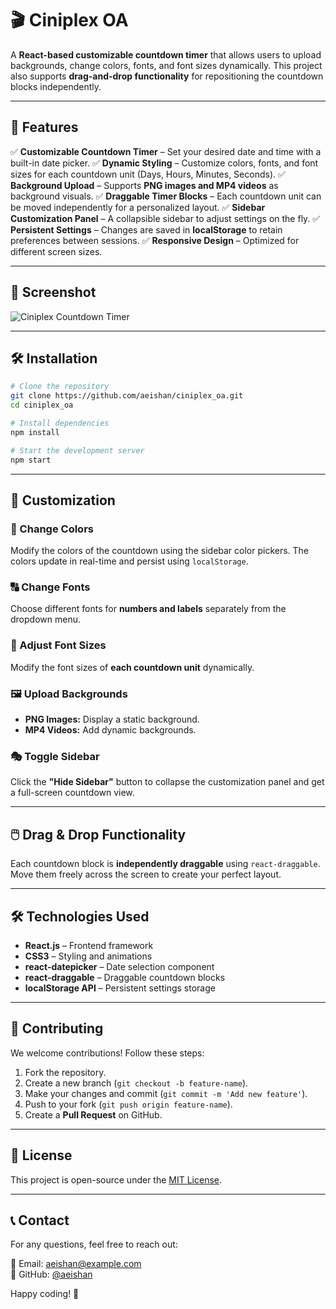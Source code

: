 # 🎬 Ciniplex OA

A **React-based customizable countdown timer** that allows users to upload backgrounds, change colors, fonts, and font sizes dynamically. This project also supports **drag-and-drop functionality** for repositioning the countdown blocks independently.

---

## 🚀 Features

✅ **Customizable Countdown Timer** – Set your desired date and time with a built-in date picker.
✅ **Dynamic Styling** – Customize colors, fonts, and font sizes for each countdown unit (Days, Hours, Minutes, Seconds).
✅ **Background Upload** – Supports **PNG images and MP4 videos** as background visuals.
✅ **Draggable Timer Blocks** – Each countdown unit can be moved independently for a personalized layout.
✅ **Sidebar Customization Panel** – A collapsible sidebar to adjust settings on the fly.
✅ **Persistent Settings** – Changes are saved in **localStorage** to retain preferences between sessions.
✅ **Responsive Design** – Optimized for different screen sizes.

---

## 📸 Screenshot

![Ciniplex Countdown Timer](https://github.com/aeishan/ciniplex_oa/assets/example.png)

---

## 🛠️ Installation

```sh
# Clone the repository
git clone https://github.com/aeishan/ciniplex_oa.git
cd ciniplex_oa

# Install dependencies
npm install

# Start the development server
npm start
```

---

## 🎨 Customization

### 🎨 Change Colors
Modify the colors of the countdown using the sidebar color pickers. The colors update in real-time and persist using `localStorage`.

### 🔠 Change Fonts
Choose different fonts for **numbers and labels** separately from the dropdown menu.

### 📏 Adjust Font Sizes
Modify the font sizes of **each countdown unit** dynamically.

### 🖼️ Upload Backgrounds
- **PNG Images:** Display a static background.
- **MP4 Videos:** Add dynamic backgrounds.

### 🎭 Toggle Sidebar
Click the **"Hide Sidebar"** button to collapse the customization panel and get a full-screen countdown view.

---

## 🖱️ Drag & Drop Functionality
Each countdown block is **independently draggable** using `react-draggable`. Move them freely across the screen to create your perfect layout.

---

## 🛠️ Technologies Used

- **React.js** – Frontend framework
- **CSS3** – Styling and animations
- **react-datepicker** – Date selection component
- **react-draggable** – Draggable countdown blocks
- **localStorage API** – Persistent settings storage

---

## 🤝 Contributing

We welcome contributions! Follow these steps:

1. Fork the repository.
2. Create a new branch (`git checkout -b feature-name`).
3. Make your changes and commit (`git commit -m 'Add new feature'`).
4. Push to your fork (`git push origin feature-name`).
5. Create a **Pull Request** on GitHub.

---

## 📜 License

This project is open-source under the [MIT License](LICENSE).

---

## 📞 Contact

For any questions, feel free to reach out:

📧 Email: aeishan@example.com  
🔗 GitHub: [@aeishan](https://github.com/aeishan)

Happy coding! 🎉

